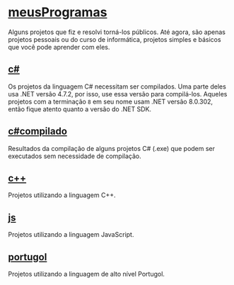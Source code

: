 # [meusProgramas](https://github.com/Lu1zH3nr1qu3DA/meusProgramas/tree/main)
Alguns projetos que fiz e resolvi torná-los públicos. Até agora, são apenas projetos pessoais ou do curso de informática, projetos simples e básicos que você pode aprender com eles.

  ## [c#](https://github.com/Lu1zH3nr1qu3DA/meusProgramas/tree/main/c%23)
  Os projetos da linguagem C# necessitam ser compilados. Uma parte deles usa .NET versão 4.7.2, por isso, use essa versão para compilá-los. Aqueles projetos com a terminação `8`    em seu nome usam .NET versão 8.0.302, então fique atento quanto a versão do .NET SDK.
  
  ## [c#compilado](https://github.com/Lu1zH3nr1qu3DA/meusProgramas/tree/main/c%23compilado)
  Resultados da compilação de alguns projetos C# (.exe) que podem ser executados sem necessidade de compilação.

  ## [c++](https://github.com/Lu1zH3nr1qu3DA/meusProgramas/tree/main/c%2B%2B)
  Projetos utilizando a linguagem C++.

  ## [js](https://github.com/Lu1zH3nr1qu3DA/meusProgramas/tree/main/js)
  Projetos utilizando a linguagem JavaScript.
  
  ## [portugol](https://github.com/Lu1zH3nr1qu3DA/meusProgramas/tree/main/portugol)
  Projetos utilizando a linguagem de alto nível Portugol.
